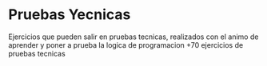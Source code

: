 # Pruebas Yecnicas

Ejercicios que pueden salir en pruebas tecnicas, realizados con el animo de aprender y poner a prueba la logica de programacion
+70 ejercicios de pruebas tecnicas
